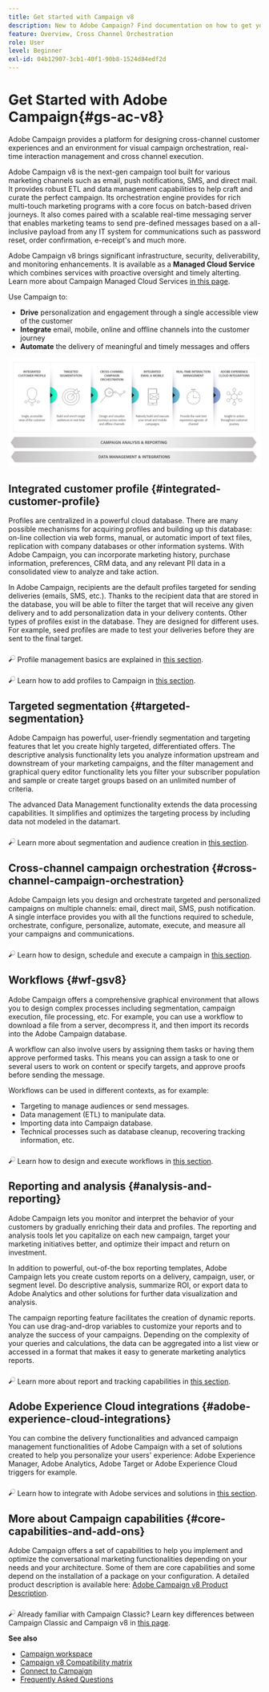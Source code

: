 ```yaml
---
title: Get started with Campaign v8
description: New to Adobe Campaign? Find documentation on how to get your software up and running and where to begin with the interface.
feature: Overview, Cross Channel Orchestration
role: User
level: Beginner
exl-id: 04b12907-3cb1-40f1-90b8-1524d84edf2d
---
```

# Get Started with Adobe Campaign{#gs-ac-v8}

Adobe Campaign provides a platform for designing cross-channel customer experiences and an environment for visual campaign orchestration, real-time interaction management and cross channel execution.

Adobe Campaign v8 is the next-gen campaign tool built for various marketing channels such as email, push notifications, SMS, and direct mail. It provides robust ETL and data management capabilities to help craft and curate the perfect campaign. Its orchestration engine provides for rich multi-touch marketing programs with a core focus on batch-based driven journeys. It also comes paired with a scalable real-time messaging server that enables marketing teams to send pre-defined messages based on a all-inclusive payload from any IT system for communications such as password reset, order confirmation, e-receipt's and much more.

Adobe Campaign v8 brings significant infrastructure, security, deliverability, and monitoring enhancements. It is available as a **Managed Cloud Service** which combines services with proactive oversight and timely alterting. Learn more about Campaign Managed Cloud Services [in this page](whats-new.md#acms-desc).

Use Campaign to:

* **Drive** personalization and engagement through a single accessible view of the customer
* **Integrate** email, mobile, online and offline channels into the customer journey
* **Automate** the delivery of meaningful and timely messages and offers

![](assets/do-not-localize/ac-capabilities.png) 

## Integrated customer profile {#integrated-customer-profile}

Profiles are centralized in a powerful cloud database. There are many possible mechanisms for acquiring profiles and building up this database: on-line collection via web forms, manual, or automatic import of text files, replication with company databases or other information systems. With Adobe Campaign, you can incorporate marketing history, purchase information, preferences, CRM data, and any relevant PII data in a consolidated view to analyze and take action.

In Adobe Campaign, recipients are the default profiles targeted for sending deliveries (emails, SMS, etc.). Thanks to the recipient data that are stored in the database, you will be able to filter the target that will receive any given delivery and to add personalization data in your delivery contents. Other types of profiles exist in the database. They are designed for different uses. For example, seed profiles are made to test your deliveries before they are sent to the final target.

![](../assets/do-not-localize/glass.png) Profile management basics are explained in [this section](audiences.md).

![](../assets/do-not-localize/glass.png) Learn how to add profiles to Campaign in [this section](import.md).

## Targeted segmentation {#targeted-segmentation}

Adobe Campaign has powerful, user-friendly segmentation and targeting features that let you create highly targeted, differentiated offers. The descriptive analysis functionality lets you analyze information upstream and downstream of your marketing campaigns, and the filter management and graphical query editor functionality lets you filter your subscriber population and sample or create target groups based on an unlimited number of criteria. 

The advanced Data Management functionality extends the data processing capabilities. It simplifies and optimizes the targeting process by including data not modeled in the datamart. 

![](../assets/do-not-localize/glass.png) Learn more about segmentation and audience creation in [this section](audiences.md).

## Cross-channel campaign orchestration {#cross-channel-campaign-orchestration}

Adobe Campaign lets you design and orchestrate targeted and personalized campaigns on multiple channels: email, direct mail, SMS, push notification. A single interface provides you with all the functions required to schedule, orchestrate, configure, personalize, automate, execute, and measure all your campaigns and communications. 

![](../assets/do-not-localize/glass.png) Learn how to design, schedule and execute a campaign in [this section](campaigns.md).

## Workflows {#wf-gsv8}

Adobe Campaign offers a comprehensive graphical environment that allows you to design complex processes including segmentation, campaign execution, file processing, etc. For example, you can use a workflow to download a file from a server, decompress it, and then import its records into the Adobe Campaign database.

A workflow can also involve users by assigning them tasks or having them approve performed tasks. This means you can assign a task to one or several users to work on content or specify targets, and approve proofs before sending the message.

Workflows can be used in different contexts, as for example:

* Targeting to manage audiences or send messages.
* Data management (ETL) to manipulate data.
* Importing data into Campaign database.
* Technical processes such as database cleanup, recovering tracking information, etc.

![](../assets/do-not-localize/glass.png) Learn how to design and execute workflows in [this section](../config/workflows.md).

## Reporting and analysis {#analysis-and-reporting}

Adobe Campaign lets you monitor and interpret the behavior of your customers by gradually enriching their data and profiles. The reporting and analysis tools let you capitalize on each new campaign, target your marketing initiatives better, and optimize their impact and return on investment. 

In addition to powerful, out-of-the box reporting templates, Adobe Campaign lets you create custom reports on a delivery, campaign, user, or segment level. Do descriptive analysis, summarize ROI, or export data to Adobe Analytics and other solutions for further data visualization and analysis.

The campaign reporting feature facilitates the creation of dynamic reports. You can use drag-and-drop variables to customize your reports and to analyze the success of your campaigns. Depending on the complexity of your queries and calculations, the data can be aggregated into a list view or accessed in a format that makes it easy to generate marketing analytics reports.


![](../assets/do-not-localize/glass.png) Learn more about report and tracking capabilities in [this section](../reporting/gs-reporting.md).

## Adobe Experience Cloud integrations {#adobe-experience-cloud-integrations}

You can combine the delivery functionalities and advanced campaign management functionalities of Adobe Campaign with a set of solutions created to help you personalize your users' experience: Adobe Experience Manager, Adobe Analytics, Adobe Target or Adobe Experience Cloud triggers for example.  

![](../assets/do-not-localize/glass.png) Learn how to integrate with Adobe services and solutions in [this section](../connect/integration.md).

## More about Campaign capabilities {#core-capabilities-and-add-ons}

Adobe Campaign offers a set of capabilities to help you implement and optimize the conversational marketing functionalities depending on your needs and your architecture. Some of them are core capabilities and some depend on the installation of a package on your configuration. A detailed product description is available here: [Adobe Campaign v8 Product Description](https://helpx.adobe.com/legal/product-descriptions/adobe-campaign-managed-cloud-services.html).

![](../assets/do-not-localize/glass.png) Already familiar with Campaign Classic? Learn key differences between Campaign Classic and Campaign v8 in [this page](v7-to-v8.md).

**See also**

* [Campaign workspace](campaign-ui.md)
* [Campaign v8 Compatibility matrix](compatibility-matrix.md)
* [Connect to Campaign](connect.md)
* [Frequently Asked Questions](campaign-faq.md)
